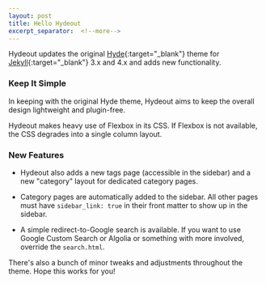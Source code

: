 ```yaml
---
layout: post
title: Hello Hydeout
excerpt_separator:  <!--more-->
---
```


Hydeout updates the original [Hyde](https://github.com/poole/hyde){:target="_blank"}
theme for [Jekyll](http://jekyllrb.com){:target="_blank"} 3.x and 4.x and adds new functionality.

### Keep It Simple

In keeping with the original Hyde theme, Hydeout aims to keep the overall
design lightweight and plugin-free.

Hydeout makes heavy use of Flexbox in its CSS. If Flexbox is not available,
the CSS degrades into a single column layout.

### New Features

* Hydeout also adds a new tags page (accessible in the sidebar) and a new
  "category" layout for dedicated category pages.

* Category pages are automatically added to the sidebar. All other pages
  must have `sidebar_link: true` in their front matter to show up in
  the sidebar.

* A simple redirect-to-Google search is available. If you want to use
  Google Custom Search or Algolia or something with more involved,
  override the `search.html`.

There's also a bunch of minor tweaks and adjustments throughout the
theme. Hope this works for you!
